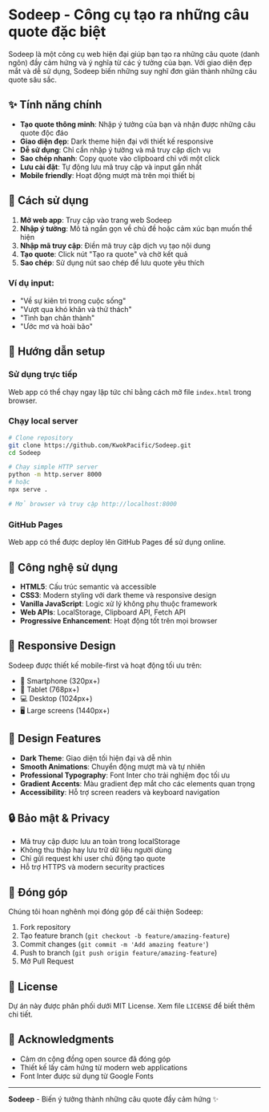 # Sodeep - Công cụ tạo ra những câu quote đặc biệt

Sodeep là một công cụ web hiện đại giúp bạn tạo ra những câu quote (danh ngôn) đầy cảm hứng và ý nghĩa từ các ý tưởng của bạn. Với giao diện đẹp mắt và dễ sử dụng, Sodeep biến những suy nghĩ đơn giản thành những câu quote sâu sắc.

## ✨ Tính năng chính

- **Tạo quote thông minh**: Nhập ý tưởng của bạn và nhận được những câu quote độc đáo
- **Giao diện đẹp**: Dark theme hiện đại với thiết kế responsive
- **Dễ sử dụng**: Chỉ cần nhập ý tưởng và mã truy cập dịch vụ
- **Sao chép nhanh**: Copy quote vào clipboard chỉ với một click
- **Lưu cài đặt**: Tự động lưu mã truy cập và input gần nhất
- **Mobile friendly**: Hoạt động mượt mà trên mọi thiết bị

## 🚀 Cách sử dụng

1. **Mở web app**: Truy cập vào trang web Sodeep
2. **Nhập ý tưởng**: Mô tả ngắn gọn về chủ đề hoặc cảm xúc bạn muốn thể hiện
3. **Nhập mã truy cập**: Điền mã truy cập dịch vụ tạo nội dung
4. **Tạo quote**: Click nút "Tạo ra quote" và chờ kết quả
5. **Sao chép**: Sử dụng nút sao chép để lưu quote yêu thích

### Ví dụ input:
- "Về sự kiên trì trong cuộc sống"
- "Vượt qua khó khăn và thử thách"
- "Tình bạn chân thành"
- "Ước mơ và hoài bão"

## 🎯 Hướng dẫn setup

### Sử dụng trực tiếp
Web app có thể chạy ngay lập tức chỉ bằng cách mở file `index.html` trong browser.

### Chạy local server
```bash
# Clone repository
git clone https://github.com/KwokPacific/Sodeep.git
cd Sodeep

# Chạy simple HTTP server
python -m http.server 8000
# hoặc
npx serve .

# Mở browser và truy cập http://localhost:8000
```

### GitHub Pages
Web app có thể được deploy lên GitHub Pages để sử dụng online.

## 🔧 Công nghệ sử dụng

- **HTML5**: Cấu trúc semantic và accessible
- **CSS3**: Modern styling với dark theme và responsive design
- **Vanilla JavaScript**: Logic xử lý không phụ thuộc framework
- **Web APIs**: LocalStorage, Clipboard API, Fetch API
- **Progressive Enhancement**: Hoạt động tốt trên mọi browser

## 📱 Responsive Design

Sodeep được thiết kế mobile-first và hoạt động tối ưu trên:
- 📱 Smartphone (320px+)
- 📱 Tablet (768px+) 
- 💻 Desktop (1024px+)
- 🖥️ Large screens (1440px+)

## 🎨 Design Features

- **Dark Theme**: Giao diện tối hiện đại và dễ nhìn
- **Smooth Animations**: Chuyển động mượt mà và tự nhiên
- **Professional Typography**: Font Inter cho trải nghiệm đọc tối ưu
- **Gradient Accents**: Màu gradient đẹp mắt cho các elements quan trọng
- **Accessibility**: Hỗ trợ screen readers và keyboard navigation

## 🔒 Bảo mật & Privacy

- Mã truy cập được lưu an toàn trong localStorage
- Không thu thập hay lưu trữ dữ liệu người dùng
- Chỉ gửi request khi user chủ động tạo quote
- Hỗ trợ HTTPS và modern security practices

## 🤝 Đóng góp

Chúng tôi hoan nghênh mọi đóng góp để cải thiện Sodeep:

1. Fork repository
2. Tạo feature branch (`git checkout -b feature/amazing-feature`)
3. Commit changes (`git commit -m 'Add amazing feature'`)
4. Push to branch (`git push origin feature/amazing-feature`)
5. Mở Pull Request

## 📄 License

Dự án này được phân phối dưới MIT License. Xem file `LICENSE` để biết thêm chi tiết.

## 🙏 Acknowledgments

- Cảm ơn cộng đồng open source đã đóng góp
- Thiết kế lấy cảm hứng từ modern web applications
- Font Inter được sử dụng từ Google Fonts

---

**Sodeep** - Biến ý tưởng thành những câu quote đầy cảm hứng ✨